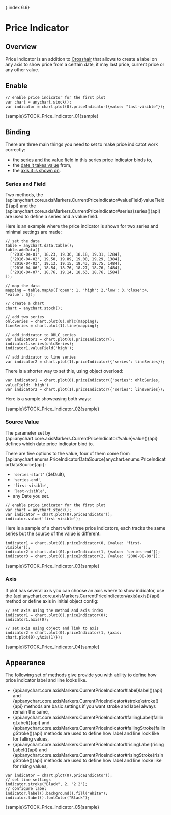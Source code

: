 {:index 6.6}

# Price Indicator

## Overview

Price Indicator is an addition to [Crosshair](Crosshair) that allows to create a label on any axis to show price from a certain date, it may last price, current price or any other value.

## Enable

```
// enable price indicator for the first plot
var chart = anychart.stock();
var indicator = chart.plot(0).priceIndicator({value: "last-visible"});
```

{sample}STOCK\_Price\_Indicator\_01{sample}
 
## Binding

There are three main things you need to set to make price indicatot work correctly:
- the [series and the value](#series_and_field) field in this series price indicator binds to,
- the [date it takes value](#source_value) from,
- the [axis it is shown on](#axis).

### Series and Field

Two methods, the {api:anychart.core.axisMarkers.CurrentPriceIndicator#valueField}valueField(){api} and the {api:anychart.core.axisMarkers.CurrentPriceIndicator#series}series(){api} are used to define a series and a value field.

Here is an example where the price indicator is shown for two series and minimal settings are made:

```
// set the data
table = anychart.data.table();
table.addData([        
  ['2016-04-01', 18.23, 19.36, 18.18, 19.31, 1284],
  ['2016-04-02', 19.50, 19.89, 19.00, 19.29, 1384],
  ['2016-04-03', 19.13, 19.15, 18.43, 18.75, 1484],
  ['2016-04-06', 18.54, 18.76, 18.27, 18.76, 1484],
  ['2016-04-07', 18.76, 19.14, 18.63, 18.76, 1584]
]);
  
// map the data
mapping = table.mapAs({'open': 1, 'high': 2,'low': 3,'close':4, 'value': 5});

// create a chart
chart = anychart.stock();

// add two series
ohlcSeries = chart.plot(0).ohlc(mapping);
lineSeries = chart.plot(1).line(mapping);

// add indicator to OHLC series
var indicator1 = chart.plot(0).priceIndicator();
indicator1.series(ohlcSeries);
indicator1.valueField('high');

// add indicator to line series
var indicator2 = chart.plot(1).priceIndicator({'series': lineSeries});
```

There is a shorter way to set this, using object overload:

```
var indicator1 = chart.plot(0).priceIndicator({'series': ohlcSeries, valueField: 'high')
var indicator2 = chart.plot(1).priceIndicator({'series': lineSeries});
```

Here is a sample showcasing both ways:

{sample}STOCK\_Price\_Indicator\_02{sample}

### Source Value

The parameter set by {api:anychart.core.axisMarkers.CurrentPriceIndicator#value}value(){api} defines which date price indicator bind to.

There are five options to the value, four of them come from {api:anychart.enums.PriceIndicatorDataSource}anychart.enums.PriceIndicatorDataSource{api}:

- `'series-start'` (default),
- `'series-end'`,
- `'first-visible'`,
- `'last-visible'`,
- any Date you set.

```
// enable price indicator for the first plot
var chart = anychart.stock();
var indicator = chart.plot(0).priceIndicator();
indicator.value('first-visible');
```

Here is a sample of a chart with three price indicators, each tracks the same series but the source of the value is different:

```
indicator1 = chart.plot(0).priceIndicator(0, {value: 'first-visible'});
indicator2 = chart.plot(0).priceIndicator(1, {value: 'series-end'});
indicator3 = chart.plot(0).priceIndicator(2, {value: '2006-08-09'});
```

{sample}STOCK\_Price\_Indicator\_03{sample}

### Axis

If plot has several axis you can choose an axis where to show indicator, use the {api:anychart.core.axisMarkers.CurrentPriceIndicator#axis}axis(){api} method or define axis in initial object config:

```
// set axis using the method and axis index
indicator1 = chart.plot(0).priceIndicator(0);
indicator1.axis(0);

// set axis using object and link to axis
indicator2 = chart.plot(0).priceIndicator(1, {axis: chart.plot(0).yAxis(1)});
```

{sample}STOCK\_Price\_Indicator\_04{sample}

## Appearance

The following set of methods give provide you with ability to define how price indicator label and line looks like.

- {api:anychart.core.axisMarkers.CurrentPriceIndicator#label}label(){api} and {api:anychart.core.axisMarkers.CurrentPriceIndicator#stroke}stroke(){api} methods are basic settings if you want stroke and label always remain the same,
- {api:anychart.core.axisMarkers.CurrentPriceIndicator#fallingLabel}fallingLabel(){api} and {api:anychart.core.axisMarkers.CurrentPriceIndicator#fallingStroke}fallingStroke(){api} methods are used to define how label and line look like for falling values,
- {api:anychart.core.axisMarkers.CurrentPriceIndicator#risingLabel}risingLabel(){api} and {api:anychart.core.axisMarkers.CurrentPriceIndicator#risingStroke}risingStroke(){api} methods are used to define how label and line looke like for rising values,

```
var indicator = chart.plot(0).priceIndicator();
// set line settings
indicator.stroke("Black", 2, "2 2");
// configure label
indicator.label().background().fill("White");
indicator.label().fontColor("Black");
```

{sample}STOCK\_Price\_Indicator\_05{sample}